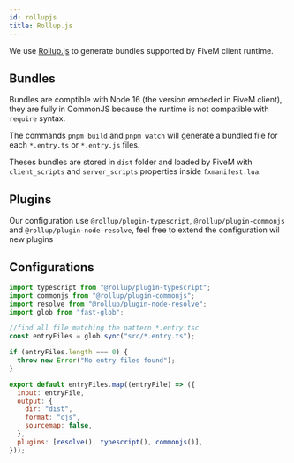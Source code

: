 ```yaml
---
id: rollupjs
title: Rollup.js
---
```


We use [Rollup.js](https://rollupjs.org/) to generate bundles supported by FiveM client runtime.

## Bundles

Bundles are comptible with Node 16 (the version embeded in FiveM client), they are fully in CommonJS because the runtime is not compatible with `require` syntax.

The commands `pnpm build` and `pnpm watch` will generate a bundled file for each `*.entry.ts` or `*.entry.js` files. 

Theses bundles are stored in `dist` folder and loaded by FiveM with `client_scripts` and `server_scripts` properties inside `fxmanifest.lua`.

## Plugins

Our configuration use `@rollup/plugin-typescript`, `@rollup/plugin-commonjs` and `@rollup/plugin-node-resolve`, feel free to extend the configuration wil new plugins

## Configurations

```js
import typescript from "@rollup/plugin-typescript";
import commonjs from "@rollup/plugin-commonjs";
import resolve from "@rollup/plugin-node-resolve";
import glob from "fast-glob";

//find all file matching the pattern *.entry.tsc
const entryFiles = glob.sync("src/*.entry.ts");

if (entryFiles.length === 0) {
  throw new Error("No entry files found");
}

export default entryFiles.map((entryFile) => ({
  input: entryFile,
  output: {
    dir: "dist",
    format: "cjs",
    sourcemap: false,
  },
  plugins: [resolve(), typescript(), commonjs()],
}));
```
